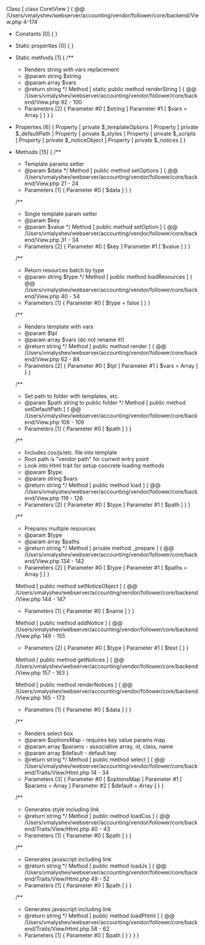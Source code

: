 Class [ <user> class Core\View ] {
  @@ /Users/vmalyshev/webserver/accounting/vendor/follower/core/backend/View.php 4-174

  - Constants [0] {
  }

  - Static properties [0] {
  }

  - Static methods [1] {
    /**
	 * Renders string with vars replacement
	 * @param string $string
	 * @param array $vars
	 * @return string
	 */
    Method [ <user> static public method renderString ] {
      @@ /Users/vmalyshev/webserver/accounting/vendor/follower/core/backend/View.php 92 - 100

      - Parameters [2] {
        Parameter #0 [ <required> $string ]
        Parameter #1 [ <optional> $vars = Array ]
      }
    }
  }

  - Properties [6] {
    Property [ <default> private $_templateOptions ]
    Property [ <default> private $_defaultPath ]
    Property [ <default> private $_styles ]
    Property [ <default> private $_scripts ]
    Property [ <default> private $_noticeObject ]
    Property [ <default> private $_notices ]
  }

  - Methods [15] {
    /**
	 * Template params setter
	 * @param $data
	 */
    Method [ <user> public method setOptions ] {
      @@ /Users/vmalyshev/webserver/accounting/vendor/follower/core/backend/View.php 21 - 24

      - Parameters [1] {
        Parameter #0 [ <required> $data ]
      }
    }

    /**
	 * Single template param setter
	 * @param $key
	 * @param $value
	 */
    Method [ <user> public method setOption ] {
      @@ /Users/vmalyshev/webserver/accounting/vendor/follower/core/backend/View.php 31 - 34

      - Parameters [2] {
        Parameter #0 [ <required> $key ]
        Parameter #1 [ <required> $value ]
      }
    }

    /**
	 * Return resources batch by type
	 * @param string $type
	 */
    Method [ <user> public method loadResources ] {
      @@ /Users/vmalyshev/webserver/accounting/vendor/follower/core/backend/View.php 40 - 54

      - Parameters [1] {
        Parameter #0 [ <optional> $type = false ]
      }
    }

    /**
	 * Renders template with vars
	 * @param $tpl
	 * @param array $vars (do not rename it!)
	 * @return string
	 */
    Method [ <user> public method render ] {
      @@ /Users/vmalyshev/webserver/accounting/vendor/follower/core/backend/View.php 62 - 84

      - Parameters [2] {
        Parameter #0 [ <required> $tpl ]
        Parameter #1 [ <optional> $vars = Array ]
      }
    }

    /**
	 * Set path to folder with templates, etc.
	 * @param $path string to public folder
	 */
    Method [ <user> public method setDefaultPath ] {
      @@ /Users/vmalyshev/webserver/accounting/vendor/follower/core/backend/View.php 106 - 109

      - Parameters [1] {
        Parameter #0 [ <required> $path ]
      }
    }

    /**
	 * Includes css/js/etc. file into template
	 * Root path is "vendor path" for current entry point
	 * Look into Html trait for setup concrete loading methods
	 * @param $type
	 * @param string $vars
	 * @return string
	 */
    Method [ <user> public method load ] {
      @@ /Users/vmalyshev/webserver/accounting/vendor/follower/core/backend/View.php 119 - 126

      - Parameters [2] {
        Parameter #0 [ <required> $type ]
        Parameter #1 [ <required> $path ]
      }
    }

    /**
	 * Prepares multiple resources
	 * @param $type
	 * @param array $paths
	 * @return string
	 */
    Method [ <user> private method _prepare ] {
      @@ /Users/vmalyshev/webserver/accounting/vendor/follower/core/backend/View.php 134 - 142

      - Parameters [2] {
        Parameter #0 [ <required> $type ]
        Parameter #1 [ <optional> $paths = Array ]
      }
    }

    Method [ <user> public method setNoticeObject ] {
      @@ /Users/vmalyshev/webserver/accounting/vendor/follower/core/backend/View.php 144 - 147

      - Parameters [1] {
        Parameter #0 [ <required> $name ]
      }
    }

    Method [ <user> public method addNotice ] {
      @@ /Users/vmalyshev/webserver/accounting/vendor/follower/core/backend/View.php 149 - 155

      - Parameters [2] {
        Parameter #0 [ <required> $type ]
        Parameter #1 [ <required> $text ]
      }
    }

    Method [ <user> public method getNotices ] {
      @@ /Users/vmalyshev/webserver/accounting/vendor/follower/core/backend/View.php 157 - 163
    }

    Method [ <user> public method renderNotices ] {
      @@ /Users/vmalyshev/webserver/accounting/vendor/follower/core/backend/View.php 165 - 173

      - Parameters [1] {
        Parameter #0 [ <required> $data ]
      }
    }

    /**
	 * Renders select box
	 * @param $optionsMap - requires key value params map
	 * @param array $params - associative array, id, class, name
	 * @param array $default - default key
	 * @return string
	 */
    Method [ <user> public method select ] {
      @@ /Users/vmalyshev/webserver/accounting/vendor/follower/core/backend/Traits/View/Html.php 14 - 34

      - Parameters [3] {
        Parameter #0 [ <required> $optionsMap ]
        Parameter #1 [ <optional> $params = Array ]
        Parameter #2 [ <optional> $default = Array ]
      }
    }

    /**
	 * Generates style including link
	 * @return string
	 */
    Method [ <user> public method loadCss ] {
      @@ /Users/vmalyshev/webserver/accounting/vendor/follower/core/backend/Traits/View/Html.php 40 - 43

      - Parameters [1] {
        Parameter #0 [ <required> $path ]
      }
    }

    /**
	 * Generates javascript including link
	 * @return string
	 */
    Method [ <user> public method loadJs ] {
      @@ /Users/vmalyshev/webserver/accounting/vendor/follower/core/backend/Traits/View/Html.php 49 - 52

      - Parameters [1] {
        Parameter #0 [ <required> $path ]
      }
    }

    /**
	 * Generates javascript including link
	 * @return string
	 */
    Method [ <user> public method loadPhtml ] {
      @@ /Users/vmalyshev/webserver/accounting/vendor/follower/core/backend/Traits/View/Html.php 58 - 62

      - Parameters [1] {
        Parameter #0 [ <required> $path ]
      }
    }
  }
}
